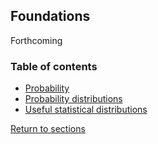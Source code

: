 ## Foundations

Forthcoming

### Table of contents

* [Probability](C01_P001_Probability.md)
* [Probability distributions](C01_P002_Distributions.md)
* [Useful statistical distributions](C01_P003_Useful_distributions.md)

[Return to sections](C00_P002_Chapters.md)
